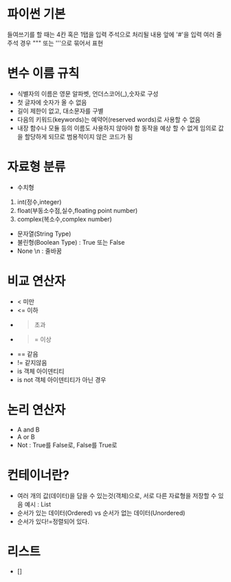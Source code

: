 # 파이썬 기본
들여쓰기를 할 때는 4칸 혹은 1탭을 입력
주석으로 처리될 내용 앞에 '#'을 입력 여러 줄 주석 경우 """ 또는 '''으로 묶어서  표현
# 변수 이름 규칙
- 식별자의 이름은 영문 알파벳, 언더스코어(_),숫자로 구성
- 첫 글자에 숫자가 올 수 없음
- 길이 제한이 없고, 대소문자를 구별
- 다음의 키워드(keywords)는 예약어(reserved words)로 사용할 수 없음
- 내장 함수나 모듈 등의 이름도 사용하지 않아야 함 동작을 예상 할 수 없게 임의로 값을 할당하게 되므로 범용적이지 않은 코드가 됨
# 자료형 분류
- 수치형
1. int(정수,integer)
2. float(부동소수점,실수,floating point number)
3. complex(복소수,complex number)
- 문자열(String Type)
- 불린형(Boolean Type) : True 또는 False
- None
\n : 줄바꿈
# 비교 연산자
- < 미만 
- <= 이하
- > 초과
- >= 이상
- == 같음
- != 같지않음
- is 객체 아이덴티티
- is not 객체 아이덴티티가 아닌 경우
# 논리 연산자
- A and B
- A or B
- Not : True를 False로, False를 True로
# 컨테이너란?
- 여러 개의 값(데이터)을 담을 수 있는것(객체)으로, 서로 다른 자료형을 저장할 수 있음 예시 : List
- 순서가 있는 데이터(Ordered) vs 순서가 없는 데이터(Unordered)
- 순서가 있다!=정렬되어 있다.
# 리스트
- []